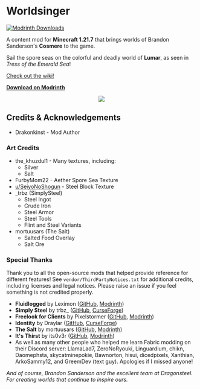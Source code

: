 # Worldsinger

[![Modrinth Downloads](https://img.shields.io/modrinth/dt/worldsinger?style=flat&logo=modrinth&logoColor=%23ffffff&label=Modrinth&color=%231bd96a)](https://modrinth.com/mod/worldsinger)

A content mod for **Minecraft 1.21.7** that brings worlds of Brandon Sanderson's **Cosmere** to the
game.

Sail the
spore seas on the colorful and deadly world of **Lumar**, as seen in *Tress of the Emerald Sea*!

[Check out the wiki!](https://github.com/Drakonkinst/Worldsinger/wiki)

[**Download on Modrinth**](https://modrinth.com/mod/worldsinger)

<p align="center">
  <a href="https://modrinth.com/mod/worldsinger" target="_blank">
    <img src="https://github.com/user-attachments/assets/c33e0af5-14e1-4475-91f1-71435260c49f">
  </a>
</p>

## Credits & Acknowledgements

* Drakonkinst - Mod Author

### Art Credits

* the_khuzdul1 - Many textures, including:
    * Silver
    * Salt
* FurbyMom22 - Aether Spore Sea Texture
* [u/SeiyoNoShogun](https://www.reddit.com/r/Minecraft/comments/sjnzd9/i_never_really_liked_the_look_of_the_default_iron) -
  Steel Block Texture
* _trbz (SimplySteel)
    * Steel Ingot
    * Crude Iron
    * Steel Armor
    * Steel Tools
    * Flint and Steel Variants
* mortuusars (The Salt)
    * Salted Food Overlay
    * Salt Ore

### Special Thanks

Thank you to all the open-source mods that helped provide reference for different features!
See `vendor/ThirdPartyNotices.txt` for
additional credits, including licenses and legal notices. Please raise an issue if you feel
something is not credited properly.

* **Fluidlogged** by Leximon
  ([GitHub](https://github.com/Leximon/Fluidlogged/tree/v1-1.20), [Modrinth](https://modrinth.com/mod/fluidlogged))
* **Simply Steel** by trbz_
  ([GitHub](https://github.com/ethanhmaness/Simply-Steel), [CurseForge](https://www.curseforge.com/minecraft/mc-mods/simply-steel-forge))
* **Freelook for Clients** by Pixelstormer
  ([GitHub](https://github.com/Pixelstormer/freelook_for_clients/tree/dev), [Modrinth](https://modrinth.com/mod/freelook-for-clients))
* **Identity** by Draylar
  ([GitHub](https://github.com/Draylar/identity), [CurseForge](https://www.curseforge.com/minecraft/mc-mods/identity))
* **The Salt** by
  mortuusars ([GitHub](https://github.com/mortuusars/Salt), [Modrinth](https://modrinth.com/mod/salt))
* **It's Thirst** by its0v3r
  ([GitHub](https://github.com/its0v3r/Its-Thirst/tree/1.19.3), [Modrinth](https://modrinth.com/mod/its-thirst))
* As well as many other people who helped me learn Fabric modding on their Discord server:
  LlamaLad7, ZeroNoRyouki, Linguardium, chikn, Daomephsta, skycatminepokie, Bawnorton, hisui,
  dicedpixels, Xanthian, ArkoSammy12, and GreemDev (text guy). Apologies if I missed anyone!

*And of course, Brandon Sanderson and the excellent team at Dragonsteel. For creating worlds that
continue to
inspire ours.*

